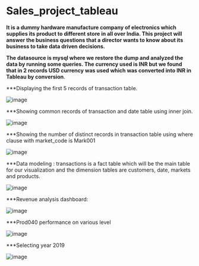 # Sales_project_tableau
**It is a dummy hardware manufacture company of electronics which supplies its product to different store in all over India. This project will answer the business questions that a director wants to know about its business to take data driven decisions.**

**The datasource is mysql where we restore the dump and analyzed the data by running some queries. The currency used is INR but we found that in 2 records USD currency was used which was converted into INR in Tableau by conversion**. 

***Displaying the first 5 records of transaction table.

![image](https://user-images.githubusercontent.com/123319398/224393490-c4074a18-2433-4bae-80b9-f6d047da4396.png)

***Showing common records of transaction and date table using inner join.

![image](https://user-images.githubusercontent.com/123319398/224393783-22fa08cc-4316-46f0-9b6c-3da32d0f9867.png)

***Showing the number of distinct records in transaction table using where clause with market_code is Mark001

![image](https://user-images.githubusercontent.com/123319398/224393895-907b52bd-f782-4f1f-b6d3-98ee77830d84.png)


***Data modeling : transactions is a fact table which will be the main table for our visualization and the dimension tables are customers, date, markets and products.

![image](https://user-images.githubusercontent.com/123319398/224361667-baf2579b-21dc-4584-8e77-957689b1d241.png)

***Revenue analysis dashboard:

![image](https://user-images.githubusercontent.com/123319398/224362169-2ec8de99-88ca-4dc0-b0e7-21e54a01b5de.png)


***Prod040 performance on various level

![image](https://user-images.githubusercontent.com/123319398/224362662-8593a4ae-025d-49f6-9f95-c2d75cd2a93c.png)


***Selecting year 2019

![image](https://user-images.githubusercontent.com/123319398/224362958-464c8dde-ee5d-48be-85c3-31b57182487a.png)

